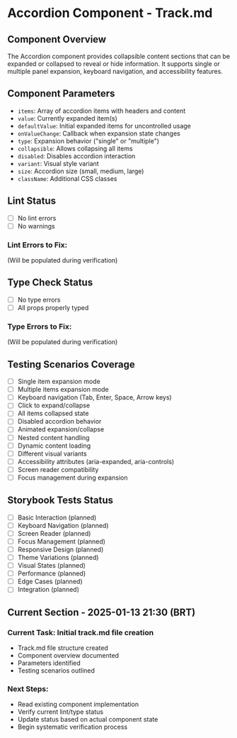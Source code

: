 # Accordion Component - Track.md

## Component Overview

The Accordion component provides collapsible content sections that can be expanded or collapsed to reveal or hide information. It supports single or multiple panel expansion, keyboard navigation, and accessibility features.

## Component Parameters

- `items`: Array of accordion items with headers and content
- `value`: Currently expanded item(s)
- `defaultValue`: Initial expanded items for uncontrolled usage
- `onValueChange`: Callback when expansion state changes
- `type`: Expansion behavior ("single" or "multiple")
- `collapsible`: Allows collapsing all items
- `disabled`: Disables accordion interaction
- `variant`: Visual style variant
- `size`: Accordion size (small, medium, large)
- `className`: Additional CSS classes

## Lint Status

- [ ] No lint errors
- [ ] No warnings

### Lint Errors to Fix:

(Will be populated during verification)

## Type Check Status

- [ ] No type errors
- [ ] All props properly typed

### Type Errors to Fix:

(Will be populated during verification)

## Testing Scenarios Coverage

- [ ] Single item expansion mode
- [ ] Multiple items expansion mode
- [ ] Keyboard navigation (Tab, Enter, Space, Arrow keys)
- [ ] Click to expand/collapse
- [ ] All items collapsed state
- [ ] Disabled accordion behavior
- [ ] Animated expansion/collapse
- [ ] Nested content handling
- [ ] Dynamic content loading
- [ ] Different visual variants
- [ ] Accessibility attributes (aria-expanded, aria-controls)
- [ ] Screen reader compatibility
- [ ] Focus management during expansion

## Storybook Tests Status

- [ ] Basic Interaction (planned)
- [ ] Keyboard Navigation (planned)
- [ ] Screen Reader (planned)
- [ ] Focus Management (planned)
- [ ] Responsive Design (planned)
- [ ] Theme Variations (planned)
- [ ] Visual States (planned)
- [ ] Performance (planned)
- [ ] Edge Cases (planned)
- [ ] Integration (planned)

## Current Section - 2025-01-13 21:30 (BRT)

### Current Task: Initial track.md file creation

- Track.md file structure created
- Component overview documented
- Parameters identified
- Testing scenarios outlined

### Next Steps:

- Read existing component implementation
- Verify current lint/type status
- Update status based on actual component state
- Begin systematic verification process
